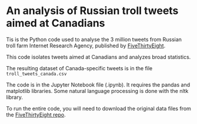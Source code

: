 # An analysis of Russian troll tweets aimed at Canadians

Tis is the Python code used to analyse the 3 million tweets from Russian troll farm Internet Research Agency, published by [FiveThirtyEight](https://github.com/fivethirtyeight/russian-troll-tweets).

This code isolates tweets aimed at Canadians and analyzes broad statistics.

The resulting dataset of Canada-specific tweets is in the file `troll_tweets_canada.csv`

The code is in the Jupyter Notebook file (.ipynb). It requires the pandas and matplotlib libraries. Some natural language processing is done with the nltk library.

To run the entire code, you will need to download the original data files from the [FiveThirtyEight repo](https://github.com/fivethirtyeight/russian-troll-tweets).
